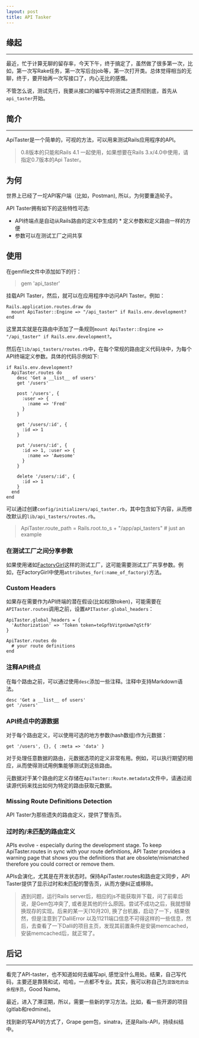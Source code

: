 ```yaml
---
layout: post
title: API Tasker
---
```


## 缘起
----
最近，忙于计算无聊的留存率，今天下午，终于搞定了，虽然做了很多第一次，比如，第一次写Rake任务，第一次写后台job等，第一次打开类。总体觉得相当的无聊，终于，要开始再一次写接口了，内心无比的感慨。

不管怎么说，测试先行，我要从接口的编写中将测试之道贯彻到底，首先从`api_taster`开始。

## 简介
----
ApiTaster是一个简单的，可视的方法，可以用来测试Rails应用程序的API。

> 0.8版本的只能和Rails 4.1 一起使用，如果想要在Rails 3.x/4.0中使用，请指定0.7版本的Api Taster。

## 为何

世界上已经了一坨API客户端（比如，Postman), 所以，为何要重造轮子。

API Taster拥有如下的这些特性可选: 
* API终端点是自动从Rails路由的定义中生成的 * 定义参数和定义路由一样的方便
* 参数可以在测试工厂之间共享

## 使用

在gemfile文件中添加如下的行：

> gem 'api_taster'

挂载API Taster，然后，就可以在应用程序中访问API Taster。例如：

    Rails.application.routes.draw do
      mount ApiTaster::Engine => "/api_taster" if Rails.env.development?
    end
这里其实就是在路由中添加了一条规则`mount ApiTaster::Engine => "/api_taster" if Rails.env.development?`。

然后在`lib/api_tasters/routes.rb`中，在每个常规的路由定义代码块中，为每个API终端定义参数。具体的代码示例如下: 

    if Rails.env.development?
      ApiTaster.routes do
        desc 'Get a __list__ of users'
        get '/users'
    
        post '/users', {
          :user => {
            :name => 'Fred'
          }
        }
    
        get '/users/:id', {
          :id => 1
        }
    
        put '/users/:id', {
          :id => 1, :user => {
            :name => 'Awesome'
          }
        }
    
        delete '/users/:id', {
          :id => 1
        }
      end
    end
可以通过创建`config/initializers/api_taster.rb`，其中包含如下内容，从而修改默认的`lib/api_tasters/routes.rb`。

> ApiTaster.route_path = Rails.root.to_s + "/app/api_tasters" # just an example

### 在测试工厂之间分享参数

如果使用诸如[FactoryGirl](https://github.com/thoughtbot/factory_girl)这样的测试工厂，这可能需要测试工厂共享参数。例如，在FactoryGirl中使用`attributes_for(:name_of_factory)`方法。

### Custom Headers

如果存在需要作为API终端的潜在假设(比如权限token)，可能需要在`APITaster.routes`调用之前，设置`APITaster.global_headers`： 

    ApiTaster.global_headers = {
      'Authorization' => 'Token token=teGpfbVitpnUwm7qStf9'
    }
    
    ApiTaster.routes do
      # your route definitions
    end

###  注释API终点 

在每个路由之前，可以通过使用`desc`添加一些注释。注释中支持Markdown语法。

    desc 'Get a __list__ of users'
    get '/users'

### API终点中的源数据

对于每个路由定义，可以使用可选的地方参数(hash数组)作为元数据：

    get '/users', {}, { :meta => 'data' }

对于处理任意数据的路由，元数据选项的定义非常有用。例如，可以执行期望的相应，从而使得测试用例集能够测试到这些路由。

元数据对于某个路由的定义存储在`ApiTaster::Route.metadata`文件中，请通过阅读源代码来找出如何为特定的路由获取元数据。

### Missing Route Definitions Detection

API Taster为那些遗失的路由定义，提供了警告页。

### 过时的/未匹配的路由定义

APIs evolve - especially during the development stage. To keep ApiTaster.routes in sync with your route definitions, API Taster provides a warning page that shows you the definitions that are obsolete/mismatched therefore you could correct or remove them.

APIs会演化，尤其是在开发状态时。保持ApiTaster.routes和路由定义同步，API Taster提供了显示过时和未匹配的警告页，从而方便纠正或移除。

> 遇到问题，运行Rails server后，相应的js不能获取并下载，问了前辈后说，是Gem包冲突了, 或者是其他的什么原因。尝试不成功之后，我就想替换现存的实现。后来的某一天(10月20), 换了台机器，启动了一下，结果依然，但是注意到了DalliError 以及11211端口信息不可得这样的一些信息，然后，去查看了一下Dalli的项目主页，发现其前置条件是安装memcached，安装memcached后，就正常了。

## 后记
----

看完了API-taster，也不知道如何去编写api, 感觉没什么用处。结果，自己写代码，主要还是靠猜和试，哈哈，一点都不专业。其实，我可以称自己为`混饭吃的业余程序员`，Good Name。

最近，进入了滞涩期，所以，需要一些新的学习方法。比如，看一些开源的项目(gitlab和redmine)。

找到新的写API的方式了，Grape gem包，sinatra，还是Rails-API，持续纠结中。
